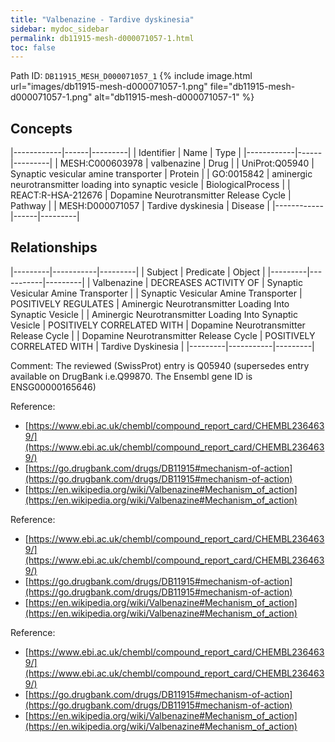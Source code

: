 ```yaml
---
title: "Valbenazine - Tardive dyskinesia"
sidebar: mydoc_sidebar
permalink: db11915-mesh-d000071057-1.html
toc: false 
---
```



Path ID: `DB11915_MESH_D000071057_1`
{% include image.html url="images/db11915-mesh-d000071057-1.png" file="db11915-mesh-d000071057-1.png" alt="db11915-mesh-d000071057-1" %}

## Concepts

|------------|------|---------|
| Identifier | Name | Type    |
|------------|------|---------|
| MESH:C000603978 | valbenazine | Drug |
| UniProt:Q05940 | Synaptic vesicular amine transporter | Protein |
| GO:0015842 | aminergic neurotransmitter loading into synaptic vesicle | BiologicalProcess |
| REACT:R-HSA-212676 | Dopamine Neurotransmitter Release Cycle | Pathway |
| MESH:D000071057 | Tardive dyskinesia | Disease |
|------------|------|---------|

## Relationships

|---------|-----------|---------|
| Subject | Predicate | Object  |
|---------|-----------|---------|
| Valbenazine | DECREASES ACTIVITY OF | Synaptic Vesicular Amine Transporter |
| Synaptic Vesicular Amine Transporter | POSITIVELY REGULATES | Aminergic Neurotransmitter Loading Into Synaptic Vesicle |
| Aminergic Neurotransmitter Loading Into Synaptic Vesicle | POSITIVELY CORRELATED WITH | Dopamine Neurotransmitter Release Cycle |
| Dopamine Neurotransmitter Release Cycle | POSITIVELY CORRELATED WITH | Tardive Dyskinesia |
|---------|-----------|---------|

Comment: The reviewed (SwissProt) entry is Q05940 (supersedes entry available on DrugBank i.e.Q99870. The Ensembl gene ID is ENSG00000165646)

Reference: 
  - [https://www.ebi.ac.uk/chembl/compound_report_card/CHEMBL2364639/](https://www.ebi.ac.uk/chembl/compound_report_card/CHEMBL2364639/)
  - [https://go.drugbank.com/drugs/DB11915#mechanism-of-action](https://go.drugbank.com/drugs/DB11915#mechanism-of-action)
  - [https://en.wikipedia.org/wiki/Valbenazine#Mechanism_of_action](https://en.wikipedia.org/wiki/Valbenazine#Mechanism_of_action)

Reference: 
  - [https://www.ebi.ac.uk/chembl/compound_report_card/CHEMBL2364639/](https://www.ebi.ac.uk/chembl/compound_report_card/CHEMBL2364639/)
  - [https://go.drugbank.com/drugs/DB11915#mechanism-of-action](https://go.drugbank.com/drugs/DB11915#mechanism-of-action)
  - [https://en.wikipedia.org/wiki/Valbenazine#Mechanism_of_action](https://en.wikipedia.org/wiki/Valbenazine#Mechanism_of_action)

Reference: 
  - [https://www.ebi.ac.uk/chembl/compound_report_card/CHEMBL2364639/](https://www.ebi.ac.uk/chembl/compound_report_card/CHEMBL2364639/)
  - [https://go.drugbank.com/drugs/DB11915#mechanism-of-action](https://go.drugbank.com/drugs/DB11915#mechanism-of-action)
  - [https://en.wikipedia.org/wiki/Valbenazine#Mechanism_of_action](https://en.wikipedia.org/wiki/Valbenazine#Mechanism_of_action)
